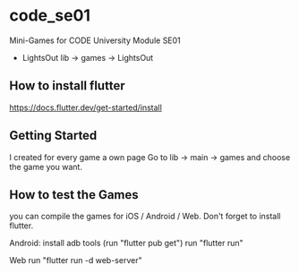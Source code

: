 # code_se01

Mini-Games for CODE University Module SE01


- LightsOut lib -> games -> LightsOut


## How to install flutter
https://docs.flutter.dev/get-started/install

## Getting Started

I created for every game a own page
Go to lib -> main -> games and choose the game you want.

## How to test the Games

you can compile the games for iOS / Android / Web.
Don't forget to install flutter.

Android:
install adb tools
(run "flutter pub get")
run "flutter run"


Web
run "flutter run -d web-server"




